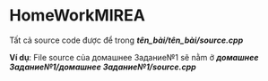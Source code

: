 # HomeWorkMIREA

Tất cả source code được để trong ***tên_bài/tên_bài/source.cpp***

**Ví dụ**: File source của домашнее Задание№1 sẽ nằm ở ***домашнее Задание№1/домашнее Задание№1/source.cpp***
